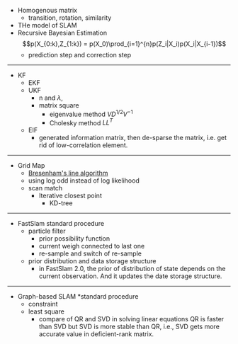 * Homogenous matrix
    - transition, rotation, similarity
* THe model of SLAM
* Recursive Bayesian Estimation
  $$p(X_{0:k},Z_{1:k}) = p(X_0)\prod_{i=1}^{n}p(Z_i|X_i)p(X_i|X_{i-1})$$
    - prediction step and correction step
___
* KF
  * EKF
  * UKF
    * n and $\lambda$, 
    * matrix square
      * eigenvalue method $VD^{1/2}V^{-1}$
      * Cholesky method $LL^T$
  * EIF
    * generated information matrix, then de-sparse the matrix, i.e. get rid of low-correlation element. 
___
* Grid Map
    * [Bresenham's line algorithm](https://blog.csdn.net/SX2101111/article/details/123722418)
    * using log odd instead of log likelihood
    * scan match
      * Iterative closest point
        * KD-tree
___
* FastSlam 
  standard procedure 
  * particle filter
    * prior possibility function
    * current weigh connected to last one
    * re-sample and switch of re-sample
  * prior distribution and data storage structure
    * in FastSlam 2.0, the prior of distribution of state depends on the current observation. And it updates the date storage structure.
___
* Graph-based SLAM 
	*standard procedure 
  - constraint 
  * least square
    * compare of QR and SVD in solving linear equations
        QR is faster than SVD but SVD is more stable than QR, i.e., SVD gets more accurate value in deficient-rank matrix.
